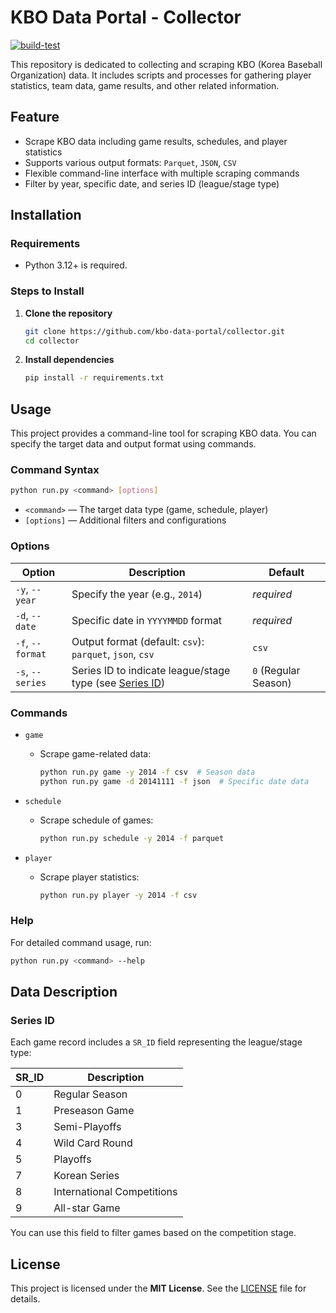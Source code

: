 # KBO Data Portal - Collector

[![build-test](https://github.com/KBO-Data-Portal/collector/actions/workflows/build-test.yml/badge.svg)](https://github.com/KBO-Data-Portal/collector/actions/workflows/build-test.yml)

This repository is dedicated to collecting and scraping KBO (Korea Baseball Organization) data.
It includes scripts and processes for gathering player statistics, team data, game results, and other related information.

## Feature

- Scrape KBO data including game results, schedules, and player statistics
- Supports various output formats: `Parquet`, `JSON`, `CSV`
- Flexible command-line interface with multiple scraping commands
- Filter by year, specific date, and series ID (league/stage type)

## Installation

### Requirements

- Python 3.12+ is required.

### Steps to Install

1. **Clone the repository**

   ```bash
   git clone https://github.com/kbo-data-portal/collector.git
   cd collector
   ```

2. **Install dependencies**

   ```bash
   pip install -r requirements.txt
   ```

## Usage

This project provides a command-line tool for scraping KBO data.
You can specify the target data and output format using commands.

### Command Syntax

```bash
python run.py <command> [options]
```

- `<command>` — The target data type (game, schedule, player)
- `[options]` — Additional filters and configurations

### Options

| Option           | Description                                                           |Default|
| ---------------- | --------------------------------------------------------------------- |-|
| `-y`, `--year`   | Specify the year (e.g., `2014`)                                       |_required_|
| `-d`, `--date`   | Specific date in `YYYYMMDD` format                                    |_required_|
| `-f`, `--format` | Output format (default: `csv`): `parquet`, `json`, `csv`              |`csv`|
| `-s`, `--series` | Series ID to indicate league/stage type (see [Series ID](#series-id)) |`0` (Regular Season)|

### Commands

- `game`
  - Scrape game-related data:
    ```bash
    python run.py game -y 2014 -f csv  # Season data
    python run.py game -d 20141111 -f json  # Specific date data
    ```

- `schedule`
  - Scrape schedule of games:
    ```bash
    python run.py schedule -y 2014 -f parquet
    ```

- `player`
  - Scrape player statistics:
    ```bash
    python run.py player -y 2014 -f csv
    ```

### Help

For detailed command usage, run:

```bash
python run.py <command> --help
```

## Data Description

### Series ID

Each game record includes a `SR_ID` field representing the league/stage type:

| SR_ID | Description                |
| ----- | -------------------------- |
| 0     | Regular Season    |
| 1     | Preseason Game             |
| 3     | Semi-Playoffs              |
| 4     | Wild Card Round            |
| 5     | Playoffs                   |
| 7     | Korean Series              |
| 8     | International Competitions |
| 9     | All-star Game              |

You can use this field to filter games based on the competition stage.

## License

This project is licensed under the **MIT License**. See the [LICENSE](LICENSE) file for details.
